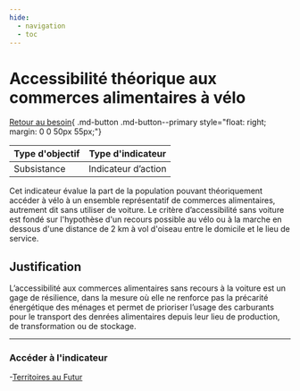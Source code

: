 ```yaml
---
hide:
  - navigation
  - toc
---
```

# Accessibilité théorique aux commerces alimentaires à vélo 

[Retour au besoin](https://konsilion.github.io/diag360/pages/besoins/bv2){ .md-button .md-button--primary style="float: right; margin: 0 0 50px 55px;"}

|Type d'objectif|Type d'indicateur|
|--|--|
|Subsistance|Indicateur d’action|

Cet indicateur évalue la part de la population pouvant théoriquement accéder à vélo à un ensemble représentatif de commerces alimentaires, autrement dit sans utiliser de voiture. 
Le  critère  d’accessibilité  sans  voiture  est  fondé sur l'hypothèse d'un recours possible au  vélo  ou  à  la  marche  en  dessous  d'une  distance  de  2  km  à  vol  d'oiseau  entre  le domicile et le lieu de service. 

## Justification

L’accessibilité  aux  commerces  alimentaires  sans  recours  à  la  voiture  est  un  gage  de résilience,  dans  la  mesure  où  elle  ne  renforce  pas  la  précarité  énergétique  des ménages et permet de prioriser l’usage des carburants pour le transport des denrées alimentaires depuis leur lieu de production, de transformation ou de stockage.  

---

### Accéder à l'indicateur

-[Territoires au Futur](https://territoiresaufutur.org/carte?indicator=trajet_alimentaire_motorise&scale=epci)
